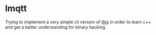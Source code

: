 # lmqtt
Trying to implement a very simple cli version of [this](http://docs.oasis-open.org/mqtt/mqtt/v3.1.1/errata01/os/mqtt-v3.1.1-errata01-os-complete.html) in order to learn c++  
and get a better understanding for binary hacking.  
